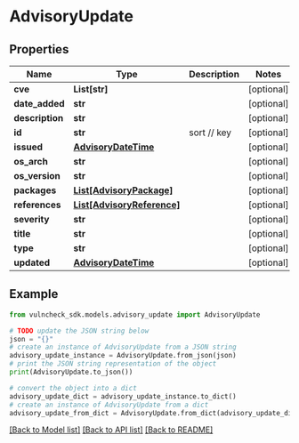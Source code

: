 # AdvisoryUpdate


## Properties

Name | Type | Description | Notes
------------ | ------------- | ------------- | -------------
**cve** | **List[str]** |  | [optional] 
**date_added** | **str** |  | [optional] 
**description** | **str** |  | [optional] 
**id** | **str** | sort // key | [optional] 
**issued** | [**AdvisoryDateTime**](AdvisoryDateTime.md) |  | [optional] 
**os_arch** | **str** |  | [optional] 
**os_version** | **str** |  | [optional] 
**packages** | [**List[AdvisoryPackage]**](AdvisoryPackage.md) |  | [optional] 
**references** | [**List[AdvisoryReference]**](AdvisoryReference.md) |  | [optional] 
**severity** | **str** |  | [optional] 
**title** | **str** |  | [optional] 
**type** | **str** |  | [optional] 
**updated** | [**AdvisoryDateTime**](AdvisoryDateTime.md) |  | [optional] 

## Example

```python
from vulncheck_sdk.models.advisory_update import AdvisoryUpdate

# TODO update the JSON string below
json = "{}"
# create an instance of AdvisoryUpdate from a JSON string
advisory_update_instance = AdvisoryUpdate.from_json(json)
# print the JSON string representation of the object
print(AdvisoryUpdate.to_json())

# convert the object into a dict
advisory_update_dict = advisory_update_instance.to_dict()
# create an instance of AdvisoryUpdate from a dict
advisory_update_from_dict = AdvisoryUpdate.from_dict(advisory_update_dict)
```
[[Back to Model list]](../README.md#documentation-for-models) [[Back to API list]](../README.md#documentation-for-api-endpoints) [[Back to README]](../README.md)


